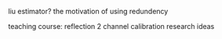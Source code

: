 liu estimator?
the motivation of using redundency

teaching course: reflection
2 channel calibration
research ideas
